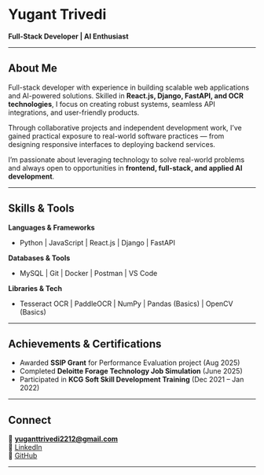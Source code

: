 # Yugant Trivedi  

**Full-Stack Developer | AI Enthusiast**  

---

## About Me  

Full-stack developer with experience in building scalable web applications and AI-powered solutions. Skilled in **React.js, Django, FastAPI, and OCR technologies**, I focus on creating robust systems, seamless API integrations, and user-friendly products.  

Through collaborative projects and independent development work, I’ve gained practical exposure to real-world software practices — from designing responsive interfaces to deploying backend services.  

I’m passionate about leveraging technology to solve real-world problems and always open to opportunities in **frontend, full-stack, and applied AI development**.  

---

## Skills & Tools  

**Languages & Frameworks**  
- Python | JavaScript | React.js | Django | FastAPI  

**Databases & Tools**  
- MySQL | Git | Docker | Postman | VS Code  

**Libraries & Tech**  
- Tesseract OCR | PaddleOCR | NumPy | Pandas (Basics) | OpenCV (Basics)  

---

## Achievements & Certifications  

- Awarded **SSIP Grant** for Performance Evaluation project (Aug 2025)  
- Completed **Deloitte Forage Technology Job Simulation** (June 2025)  
- Participated in **KCG Soft Skill Development Training** (Dec 2021 – Jan 2022)  

---

## Connect  

📧 **yuganttrivedi2212@gmail.com**  
🔗 [LinkedIn](https://linkedin.com/in/yuganttrivedi)  
🔗 [GitHub](https://github.com/yuganttrivedi)  

---
